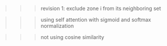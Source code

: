>>> revision 1: exclude zone i from its neighboring set

>>> using self attention with sigmoid and softmax normalization

>>> not using cosine similarity